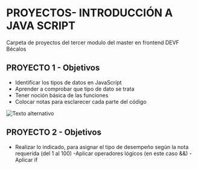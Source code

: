 # PROYECTOS- INTRODUCCIÓN A JAVA SCRIPT
Carpeta de proyectos del tercer modulo del master en frontend DEVF Bécalos

## PROYECTO 1 - Objetivos 
- Identificar los tipos de datos en JavaScript
- Aprender a comprobar que tipo de dato se trata
- Tener noción básica de las funciones
- Colocar notas para esclarecer cada parte del código


![Texto alternativo](https://i.imgur.com/6UcMbjq.png)


## PROYECTO 2 - Objetivos 
- Realizar lo indicado, para asignar el tipo de desempeño según la nota requerida (del 1 al 100)
-Aplicar operadores lógicos (en este caso &&)
-Aplicar if 